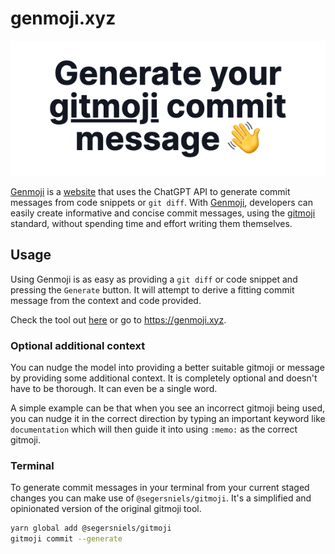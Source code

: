 # genmoji.xyz

<p align="center">
<img src="./apps/web/public/og-image.png">

[Genmoji](https://genmoji.xyz) is a [website](https://genmoji.xyz) that uses the ChatGPT API to generate commit messages from code snippets or `git diff`. With [Genmoji](https://genmoji.xyz), developers can easily create informative and concise commit messages, using the [gitmoji](https://gitmoji.dev) standard, without spending time and effort writing them themselves.

## Usage

Using Genmoji is as easy as providing a `git diff` or code snippet and pressing the `Generate` button. It will attempt to derive a fitting commit message from the context and code provided.

Check the tool out [here](https://genmoji.xyz) or go to https://genmoji.xyz.

### Optional additional context

You can nudge the model into providing a better suitable gitmoji or message by providing some additional context. It is completely optional and doesn't have to be thorough. It can even be a single word.

A simple example can be that when you see an incorrect gitmoji being used, you can nudge it in the correct direction by typing an important keyword like `documentation` which will then guide it into using `:memo:` as the correct gitmoji.

### Terminal

To generate commit messages in your terminal from your current staged changes you can make use of `@segersniels/gitmoji`. It's a simplified and opinionated version of the original gitmoji tool.

```bash
yarn global add @segersniels/gitmoji
gitmoji commit --generate
```
